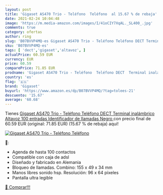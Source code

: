 ```yaml
---
layout: post
title: 'Gigaset AS470 Trio - Teléfono  Teléfono  al 15.67 % de rebaja'
date: 2021-02-24 10:04:48
image: 'https://m.media-amazon.com/images/I/41oCIY7XqAL._SL400_.jpg'
comments: true
category: ofertas
author: ring
slug: 'B07BVVP4MQ-es Gigaset AS470 Trio - Teléfono Teléfono DECT Terminal...'
sku: 'B07BVVP4MQ-es'
tags: [ 'dect','gigaset','altavoz', ]
actualPrice: 60.59 EUR
currency: EUR
price: 60.59
comparePrice: 71.85 EUR
prodname: 'Gigaset AS470 Trio - Teléfono  Teléfono DECT  Terminal inalámbrico  Altavoz  100 entradas  Identificador de llamadas  Negro '
country: 'es'
flag: '🇪🇸'
brand: 'Gigaset'
buyurl: 'https://www.amazon.es/dp/B07BVVP4MQ/?tag=tolees-21'
descuento: '15.67'
average: '60.68'
---
```


Tienes [Gigaset AS470 Trio - Teléfono  Teléfono DECT  Terminal inalámbrico  Altavoz  100 entradas  Identificador de llamadas  Negro ](https://www.amazon.es/dp/B07BVVP4MQ/?tag=tolees-21) con precio final de  60.59 EUR (original: 71.85 EUR) (15.67 %  de rebaja) aqui!

[![Gigaset AS470 Trio - Teléfono  Teléfono ](https://m.media-amazon.com/images/I/41oCIY7XqAL._SL400_.jpg)](https://www.amazon.es/dp/B07BVVP4MQ/?tag=tolees-21)

🔎:

- Agenda de hasta 100 contactos
- Compatible con caja de adsl
- Diseñado y fabricado en Alemania
- Bloqueo de llamadas. Combino: 155 x 49 x 34 mm
- Manos libres sonido hsp. Resolución: 96 x 64 píxeles
- Pantalla ultra legible

[🛒 Comprar!!!](https://www.amazon.es/dp/B07BVVP4MQ/?tag=tolees-21)

